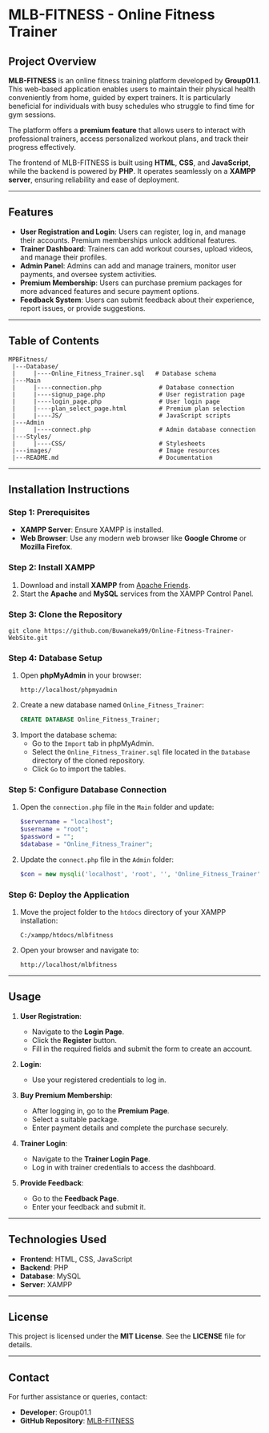 # MLB-FITNESS - Online Fitness Trainer

## Project Overview
**MLB-FITNESS** is an online fitness training platform developed by **Group01.1**. This web-based application enables users to maintain their physical health conveniently from home, guided by expert trainers. It is particularly beneficial for individuals with busy schedules who struggle to find time for gym sessions.

The platform offers a **premium feature** that allows users to interact with professional trainers, access personalized workout plans, and track their progress effectively.

The frontend of MLB-FITNESS is built using **HTML**, **CSS**, and **JavaScript**, while the backend is powered by **PHP**. It operates seamlessly on a **XAMPP server**, ensuring reliability and ease of deployment.

---

## Features
- **User Registration and Login**: Users can register, log in, and manage their accounts. Premium memberships unlock additional features.
- **Trainer Dashboard**: Trainers can add workout courses, upload videos, and manage their profiles.
- **Admin Panel**: Admins can add and manage trainers, monitor user payments, and oversee system activities.
- **Premium Membership**: Users can purchase premium packages for more advanced features and secure payment options.
- **Feedback System**: Users can submit feedback about their experience, report issues, or provide suggestions.

---
  
## Table of Contents

```
MPBFitness/                              
 |---Database/
 |     |----Online_Fitness_Trainer.sql   # Database schema
 |---Main
 |     |----connection.php                # Database connection
 |     |----signup_page.php               # User registration page
 |     |----login_page.php                # User login page
 |     |----plan_select_page.html         # Premium plan selection
 |     |----JS/                           # JavaScript scripts
 |---Admin
 |     |----connect.php                   # Admin database connection
 |---Styles/
 |     |----CSS/                          # Stylesheets
 |---images/                              # Image resources
 |---README.md                            # Documentation
```

---

## Installation Instructions
### Step 1: Prerequisites
- **XAMPP Server**: Ensure XAMPP is installed.
- **Web Browser**: Use any modern web browser like **Google Chrome** or **Mozilla Firefox**.

### Step 2: Install XAMPP
1. Download and install **XAMPP** from [Apache Friends](https://www.apachefriends.org/).
2. Start the **Apache** and **MySQL** services from the XAMPP Control Panel.

### Step 3: Clone the Repository
```
git clone https://github.com/Buwaneka99/Online-Fitness-Trainer-WebSite.git
```

### Step 4: Database Setup
1. Open **phpMyAdmin** in your browser:
     ```
     http://localhost/phpmyadmin
     ```
2. Create a new database named `Online_Fitness_Trainer`:
     ```sql
     CREATE DATABASE Online_Fitness_Trainer;
     ```
3. Import the database schema:
   - Go to the `Import` tab in phpMyAdmin.
   - Select the `Online_Fitness_Trainer.sql` file located in the `Database` directory of the cloned repository.
   - Click `Go` to import the tables.
     
### Step 5: Configure Database Connection
1. Open the `connection.php` file in the `Main` folder and update:
     ```php
     $servername = "localhost";
     $username = "root";
     $password = "";
     $database = "Online_Fitness_Trainer";
     ```
2. Update the `connect.php` file in the `Admin` folder:
     ```php
     $con = new mysqli('localhost', 'root', '', 'Online_Fitness_Trainer');
     ```

### Step 6: Deploy the Application
1. Move the project folder to the `htdocs` directory of your XAMPP installation:
     ```
     C:/xampp/htdocs/mlbfitness
     ```
2. Open your browser and navigate to:
     ```
     http://localhost/mlbfitness
     ```

---

## Usage
1. **User Registration**:
   - Navigate to the **Login Page**.
   - Click the **Register** button.
   - Fill in the required fields and submit the form to create an account.

2. **Login**:
   - Use your registered credentials to log in.

3. **Buy Premium Membership**:
   - After logging in, go to the **Premium Page**.
   - Select a suitable package.
   - Enter payment details and complete the purchase securely.

4. **Trainer Login**:
   - Navigate to the **Trainer Login Page**.
   - Log in with trainer credentials to access the dashboard.

5. **Provide Feedback**:
   - Go to the **Feedback Page**.
   - Enter your feedback and submit it.

---

## Technologies Used
- **Frontend**: HTML, CSS, JavaScript
- **Backend**: PHP
- **Database**: MySQL
- **Server**: XAMPP

---

## License
This project is licensed under the **MIT License**. See the **LICENSE** file for details.

---

## Contact
For further assistance or queries, contact:
- **Developer**: Group01.1
- **GitHub Repository**: [MLB-FITNESS](https://github.com/Buwaneka99/Online-Fitness-Trainer-WebSite)

